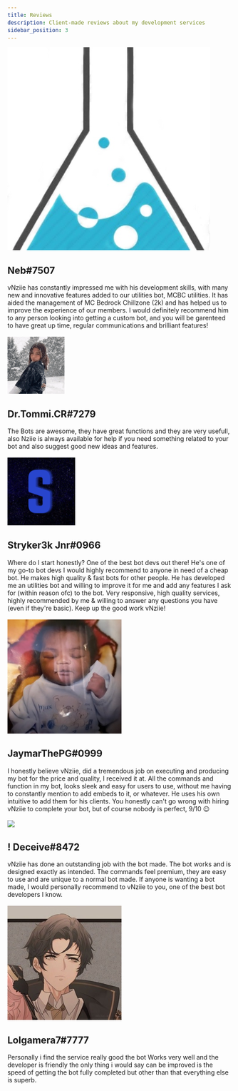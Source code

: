 ```yaml
---
title: Reviews
description: Client-made reviews about my development services
sidebar_position: 3
---
```


<div class="user-card">
  <div class="wrap">
    <div class="img">
      <img src="img/neb.png"/>
    </div>
    <div class="title">
      <h2>Neb#7507</h2>
    </div>
    <div class="text">
      vNziie has constantly impressed me with his development skills, with many new and innovative features added to our utilities bot, MCBC utilities. It has aided the management of MC Bedrock Chillzone (2k) and has helped us to improve the experience of our members. I would definitely recommend him to any person looking into getting a custom bot, and you will be garenteed to have great up time, regular communications and brilliant features!
    </div>
  </div>
</div>
<br/>
<div class="user-card">
  <div class="wrap">
    <div class="img">
      <img src="img/tommi.gif"/>
    </div>
    <div class="title">
      <h2>Dr.Tommi.CR#7279</h2>
    </div>
    <div class="text">
      The Bots are awesome, they have great functions and they are very usefull, also Nziie is always available for help if you need something related to your bot and also suggest good new ideas and features.
    </div>
  </div>
</div>
<br/>
<div class="user-card">
  <div class="wrap">
    <div class="img">
      <img src="img/stryker.png"/>
    </div>
    <div class="title">
      <h2>Stryker3k Jnr#0966</h2>
    </div>
    <div class="text">
      Where do I start honestly? One of the best bot devs out there! He's one of my go-to bot devs I would highly recommend to anyone in need of a cheap bot. He makes high quality & fast bots for other people. He has developed me an utilities bot and willing to improve it for me and add any features I ask for (within reason ofc) to the bot. Very responsive, high quality services, highly recommended by me & willing to answer any questions you have (even if they're basic). Keep up the good work vNziie!
    </div>
  </div>
</div>
<br/>
<div class="user-card">
  <div class="wrap">
    <div class="img">
      <img src="img/jaymar.png"/>
    </div>
    <div class="title">
      <h2>JaymarThePG#0999</h2>
    </div>
    <div class="text">
      I honestly believe vNziie, did a tremendous job on executing and producing my bot for the price and quality, I received it at. All the commands and function in my bot, looks sleek and easy for users to use, without me having to constantly mention to add embeds to it, or whatever. He uses his own intuitive to add them for his clients. You honestly can't go wrong with hiring vNziie to complete your bot, but of course nobody is perfect, 9/10 😉
    </div>
  </div>
</div>
<br/>
<div class="user-card">
  <div class="wrap">
    <div class="img">
      <img src="img/deceive.gif"/>
    </div>
    <div class="title">
      <h2>! Deceive#8472</h2>
    </div>
    <div class="text">
      vNziie has done an outstanding job with the bot made. The bot works and is designed exactly as intended. The commands feel premium, they are easy to use and are unique to a normal bot made. If anyone is wanting a bot made, I would personally recommend to vNziie to you, one of the best bot developers I know.
    </div>
  </div>
</div>
<br/>
<div class="user-card">
  <div class="wrap">
    <div class="img">
      <img src="img/lolgamera.png"/>
    </div>
    <div class="title">
      <h2>Lolgamera7#7777</h2>
    </div>
    <div class="text">
      Personally i find the service really good the bot Works very well and the developer is friendly the only thing i would say can be improved is the speed of getting the bot fully completed but other than that everything else is superb.
    </div>
  </div>
</div>
